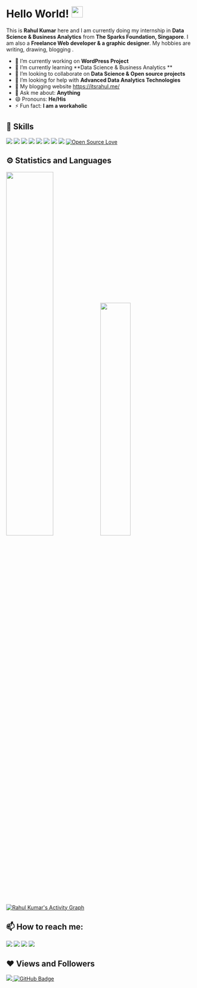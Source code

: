 # Hello World! <img src="https://raw.githubusercontent.com/MartinHeinz/MartinHeinz/master/wave.gif" width="30px">

This is **Rahul Kumar** here and I am currently doing my internship in **Data Science & Business Analytics** from **The Sparks Foundation, Singapore**. 
I am also a **Freelance Web developer & a graphic designer**. My hobbies are writing, drawing, blogging .

- 🔭 I’m currently working on **WordPress Project**
- 🌱 I’m currently learning **Data Science & Business Analytics **
- 👯 I’m looking to collaborate on **Data Science & Open source projects**
- 🤔 I’m looking for help with **Advanced Data Analytics Technologies**
- 📃 My blogging website https://itsrahul.me/
- 💬 Ask me about: **Anything**
- 😄 Pronouns: **He/His**
- ⚡ Fun fact: **I am a workaholic** <br>


## 🚀 Skills
<img src="https://img.shields.io/badge/javascript%20-%23323330.svg?&style=for-the-badge&logo=javascript&logoColor=%23F7DF1E"> <img src="https://img.shields.io/badge/java-%23ED8B00.svg?&style=for-the-badge&logo=java&logoColor=white"> <img src="https://img.shields.io/badge/php-%23777BB4.svg?&style=for-the-badge&logo=php&logoColor=white"> <img src="https://img.shields.io/badge/mysql-%2300f.svg?&style=for-the-badge&logo=mysql&logoColor=white"> <img src="https://img.shields.io/badge/blogger-%23FF5722.svg?&style=for-the-badge&logo=blogger&logoColor=white">
<img src="https://img.shields.io/badge/python-%233776AB.svg?&style=flat-square&logo=python&logoColor=white">  <img src="https://img.shields.io/badge/html-%23239120.svg?&style=flat-square&logo=html5&logoColor=white">  <img src="https://img.shields.io/badge/css-%23239120.svg?&style=flat-square&logo=css3&logoColor=white"> [![Open Source Love](https://badges.frapsoft.com/os/v2/open-source.svg?v=103)](https://github.com/rahulslj/)


## ⚙ Statistics and Languages 
<img width="50%" src="https://github-readme-stats.vercel.app/api?username=rahulslj&show_icons=true&theme=tokyonight"><img width="40%" src="https://github-readme-stats.vercel.app/api/top-langs/?username=rahulslj&layout=compact&theme=tokyonight"> <br>

<a href="https://github.com/rahulslj/github-readme-activity-graph"><img alt="Rahul Kumar's Activity Graph" src="https://activity-graph.herokuapp.com/graph?username=rahulslj&bg_color=0D1117&color=5BCDEC&line=5BCDEC&point=FFFFFF&hide_border=true" /></a>
## 📫 How to reach me:
<p align='left'>
  
<a href = "https://www.linkedin.com/in/im-rahul-kumar/"><img src="https://img.icons8.com/fluent/48/000000/linkedin.png"/></a>
<a href = "https://twitter.com/rahulsljmail"><img src="https://img.icons8.com/fluent/48/000000/twitter.png"/></a>
<a href = "https://www.instagram.com/rahul_pankaj/"><img src="https://img.icons8.com/color/45/000000/instagram-new.png"/></a>
<a href = "https://www.facebook.com/rahulsljmail/"><img src="https://img.icons8.com/fluent/48/000000/facebook-new.png"/></a>

</p>

## ❤ Views and Followers
<a href="https://github.com/rahulslj/github-profile-views-counter">
    <img src="https://komarev.com/ghpvc/?username=rahulslj">
</a>
<a href="https://github.com/rahulslj?tab=followers"><img src="https://img.shields.io/github/followers/rahulslj?label=Followers&style=social" alt="GitHub Badge"></a>
